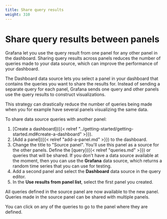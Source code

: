 ```yaml
---
title: Share query results
weight: 310
---
```


# Share query results between panels

Grafana let you use the query result from one panel for any other panel in the dashboard. Sharing query results across panels reduces the number of queries made to your data source, which can improve the performance of your dashboard.

The Dashboard data source lets you select a panel in your dashboard that contains the queries ‌you want to share the results for. Instead of sending a separate query for each panel, Grafana sends one query and other panels use the query results to construct visualizations.

This strategy can drastically reduce the number of queries being made when you for example have several panels visualizing the same data.

To share data source queries with another panel:

1. [Create a dashboard]({{< relref "../getting-started/getting-started.md#create-a-dashboard" >}}).
1. [Add a panel]({{< relref "add-a-panel.md" >}}) to the dashboard.
1. Change the title to "Source panel". You'll use this panel as a source for the other panels.
   Define the [query]({{< relref "queries.md" >}}) or queries that will be shared. If you don't have a data source available at the moment, then you can use the **Grafana** data source, which returns a random time series that you can use for testing.
1. Add a second panel and select the **Dashboard** data source in the query editor.
1. In the **Use results from panel list**, select the first panel you created.

All queries defined in the source panel are now available to the new panel. Queries made in the source panel can be shared with multiple panels.

You can click on any of the queries to go to the panel where they are defined.
